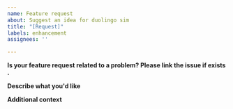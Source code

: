 ```yaml
---
name: Feature request
about: Suggest an idea for duolingo sim
title: "[Request]"
labels: enhancement
assignees: ''

---
```


**Is your feature request related to a problem? Please link the issue if exists .**


**Describe what you'd like**

**Additional context**
